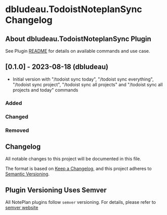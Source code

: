 # dbludeau.TodoistNoteplanSync Changelog

## About dbludeau.TodoistNoteplanSync Plugin

See Plugin [README](https://github.com/NotePlan/plugins/blob/main/dbludeau.TodoistNoteplanSync/README.md) for details on available commands and use case.

## [0.1.0] - 2023-08-18 (dbludeau)
- Initial version with "/todoist sync today", "/todoist sync everything", "/todoist sync project", "/todoist sync all projects" and "/todoist sync all projects and today" commands

### Added


### Changed


### Removed


## Changelog

All notable changes to this project will be documented in this file.

The format is based on [Keep a Changelog](https://keepachangelog.com/en/1.0.0/),
and this project adheres to [Semantic Versioning](https://semver.org/spec/v2.0.0.html).

## Plugin Versioning Uses Semver

All NotePlan plugins follow `semver` versioning. For details, please refer to [semver website](https://semver.org/)
